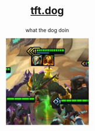 # <p align="center"><a href="https://tft.dog" target="_blank">tft.dog</a></p>
<p align="center">what the dog doin</p>
<p align="center"><img src="/res/dog.png"></p>
